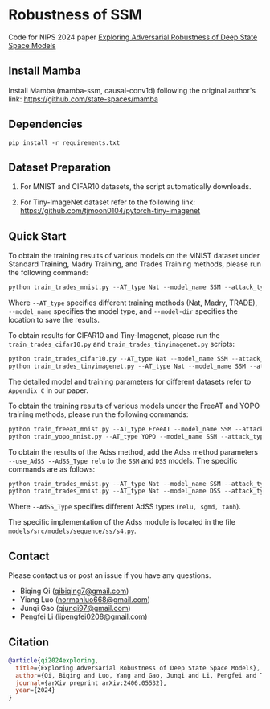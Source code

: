 # Robustness of SSM

Code for NIPS 2024 paper [Exploring Adversarial Robustness of Deep State
Space Models](https://arxiv.org/pdf/2406.05532)


## Install Mamba 

Install Mamba (mamba-ssm, causal-conv1d) following the original author's link: https://github.com/state-spaces/mamba


## Dependencies

```shell
pip install -r requirements.txt
```

## Dataset Preparation

1. For MNIST and CIFAR10 datasets, the script automatically downloads.

2. For Tiny-ImageNet dataset refer to the following link: https://github.com/tjmoon0104/pytorch-tiny-imagenet


## Quick Start

To obtain the training results of various models on the MNIST dataset under Standard Training, Madry Training, and Trades Training methods, please run the following command:

```python
python train_trades_mnist.py --AT_type Nat --model_name SSM --attack_type PGD --model-dir checkpoints/model-MNIST --num_layers 2 --num-classes 10 --epochs 100 --epsilon 0.3 --step-size 0.04 --beta 1
```

Where `--AT_type` specifies different training methods (Nat, Madry, TRADE), `--model_name` specifies the model type, and `--model-dir` specifies the location to save the results.

To obtain results for CIFAR10 and Tiny-Imagenet, please run the `train_trades_cifar10.py` and `train_trades_tinyimagenet.py` scripts:

```python
python train_trades_cifar10.py --AT_type Nat --model_name SSM --attack_type PGD --model-dir checkpoints/model-CIFAR10 --num_layers 4 --num-classes 10 --epochs 180 --epsilon 0.031 --step-size 0.007 --beta 6
python train_trades_tinyimagenet.py --AT_type Nat --model_name SSM --attack_type PGD --model-dir checkpoints/model-tinyimagenet --num_layers 4 --num-classes 50 --epochs 180 --epsilon 0.031 --step-size 0.007 --beta 6
```

 The detailed model and training parameters for different datasets refer to `Appendix C` in our paper.

To obtain the training results of various models under the FreeAT and YOPO training methods, please run the following commands:

```python
python train_freeat_mnist.py --AT_type FreeAT --model_name SSM --attack_type PGD --model-dir checkpoints/model-MNIST --num_layers 2 --num-classes 10 --epochs 100 --epsilon 0.3 --step-size 0.04 --beta 1
python train_yopo_mnist.py --AT_type YOPO --model_name SSM --attack_type PGD --model-dir checkpoints/model-MNIST --num_layers 2 --num-classes 10 --epochs 100 --epsilon 0.3 --step-size 0.04 --beta 1
```

To obtain the results of the Adss method, add the Adss method parameters `--use_AdSS --AdSS_Type relu` to the `SSM` and `DSS` models. The specific commands are as follows:

```python
python train_trades_mnist.py --AT_type Nat --model_name SSM --attack_type PGD --model-dir checkpoints/model-MNIST --num_layers 2 --num-classes 10 --epochs 100 --epsilon 0.3 --step-size 0.04 --beta 1 --use_AdSS --AdSS_Type relu
python train_trades_mnist.py --AT_type Nat --model_name DSS --attack_type PGD --model-dir checkpoints/model-MNIST --num_layers 2 --num-classes 10 --epochs 100 --epsilon 0.3 --step-size 0.04 --beta 1 --use_AdSS --AdSS_Type relu
```
Where `--AdSS_Type` specifies different AdSS types (`relu, sgmd, tanh`).

The specific implementation of the Adss module is located in the file `models/src/models/sequence/ss/s4.py`.


## Contact
Please contact us or post an issue if you have any questions.

* Biqing Qi (qibiqing7@gmail.com)
* Yiang Luo (normanluo668@gmail.com)
* Junqi Gao (gjunqi97@gmail.com)
* Pengfei Li (lipengfei0208@gmail.com)


## Citation
```BibTeX
@article{qi2024exploring,
  title={Exploring Adversarial Robustness of Deep State Space Models},
  author={Qi, Biqing and Luo, Yang and Gao, Junqi and Li, Pengfei and Tian, Kai and Ma, Zhiyuan and Zhou, Bowen},
  journal={arXiv preprint arXiv:2406.05532},
  year={2024}
}
```
